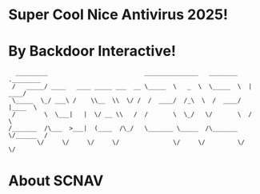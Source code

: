 # Super Cool Nice Antivirus 2025!
# By Backdoor Interactive!
``` 
  _________                           _______________   ________   .________
 /   _____/ ____   ____ _____ ___  __ \_____  \   _  \  \_____  \  |   ____/
 \_____  \_/ ___\ /    \\__  \\  \/ /  /  ____/  /_\  \  /  ____/  |____  \ 
 /        \  \___|   |  \/ __ \\   /  /       \  \_/   \/       \  /       \
/_______  /\___  >___|  (____  /\_/   \_______ \_____  /\_______ \/______  /
        \/     \/     \/     \/               \/     \/         \/       \/ 
```
# About SCNAV